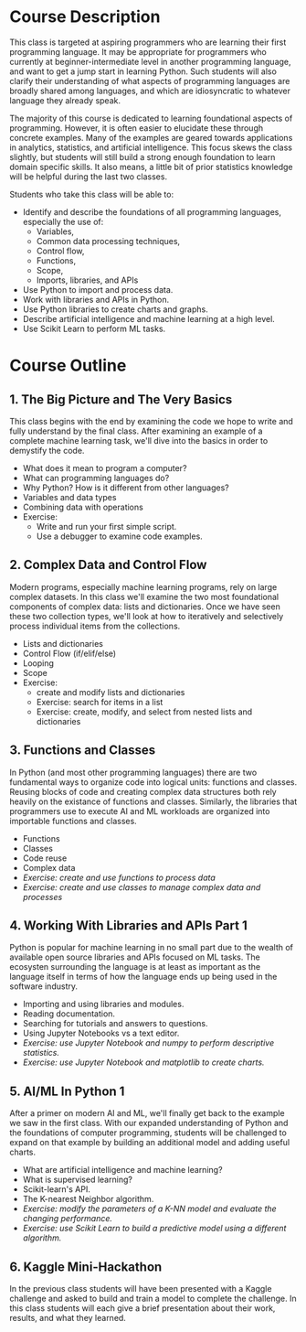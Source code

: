 # Course Description

This class is targeted at aspiring programmers who are learning their first programming language. It may be appropriate for programmers who currently at beginner-intermediate level in another programming language, and want to get a jump start in learning Python. Such students will also clarify their understanding of what aspects of programming languages are broadly shared among languages, and which are idiosyncratic to whatever language they already speak. 

The majority of this course is dedicated to learning foundational aspects of programming. However, it is often easier to elucidate these through concrete examples. Many of the examples are geared towards applications in analytics, statistics, and artificial intelligence. This focus skews the class slightly, but students will still build a strong enough foundation to learn domain specific skills. It also means, a little bit of prior statistics knowledge will be helpful during the last two classes. 

Students who take this class will be able to:

* Identify and describe the foundations of all programming languages, especially the use of:
    * Variables,
    * Common data processing techniques,
    * Control flow,
    * Functions,
    * Scope,
    * Imports, libraries, and APIs
* Use Python to import and process data.
* Work with libraries and APIs in Python.
* Use Python libraries to create charts and graphs.
* Describe artificial intelligence and machine learning at a high level.
* Use Scikit Learn to perform ML tasks.


# Course Outline

## 1. The Big Picture and The Very Basics

This class begins with the end by examining the code we hope to write and fully understand by the final class. After examining an example of a complete machine learning task, we'll dive into the basics in order to demystify the code.  

* What does it mean to program a computer?
* What can programming languages do?
* Why Python? How is it different from other languages?
* Variables and data types
* Combining data with operations
* Exercise: 
    * Write and run your first simple script.
    * Use a debugger to examine code examples.

## 2. Complex Data and Control Flow

Modern programs, especially machine learning programs, rely on large complex datasets. In this class we'll examine the two most foundational components of complex data: lists and dictionaries. Once we have seen these two collection types, we'll look at how to iteratively and selectively process individual items from the collections.

* Lists and dictionaries
* Control Flow (if/elif/else)
* Looping
* Scope
* Exercise: 
    * create and modify lists and dictionaries
    * Exercise: search for items in a list
    * Exercise: create, modify, and select from nested lists and dictionaries


## 3. Functions and Classes

In Python (and most other programming languages) there are two fundamental ways to organize code into logical units: functions and classes. Reusing blocks of code and creating complex data structures both rely heavily on the existance of functions and classes. Similarly, the libraries that programmers use to execute AI and ML workloads are organized into importable functions and classes.

* Functions
* Classes
* Code reuse
* Complex data
* *Exercise: create and use functions to process data*
* *Exercise: create and use classes to manage complex data and processes*

## 4. Working With Libraries and APIs Part 1

Python is popular for machine learning in no small part due to the wealth of available open source libraries and APIs focused on ML tasks. The ecosysten surrounding the language is at least as important as the language itself in terms of how the language ends up being used in the software industry.

* Importing and using libraries and modules.
* Reading documentation. 
* Searching for tutorials and answers to questions.
* Using Jupyter Notebooks vs a text editor.
* *Exercise: use Jupyter Notebook and numpy to perform descriptive statistics.*
* *Exercise: use Jupyter Notebook and matplotlib to create charts.*

## 5. AI/ML In Python 1

After a primer on modern AI and ML, we'll finally get back to the example we saw in the first class. With our expanded understanding of Python and the foundations of computer programming, students will be challenged to expand on that example by building an additional model and adding useful charts.

* What are artificial intelligence and machine learning?
* What is supervised learning?
* Scikit-learn's API.
* The K-nearest Neighbor algorithm.
* *Exercise: modify the parameters of a K-NN model and evaluate the changing performance.*
* *Exercise: use Scikit Learn to build a predictive model using a different algorithm.*

## 6. Kaggle Mini-Hackathon

In the previous class students will have been presented with a Kaggle challenge and asked to build and train a model to complete the challenge. In this class students will each give a brief presentation about their work, results, and what they learned.